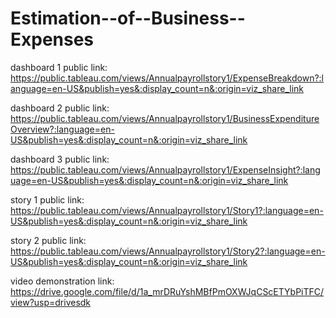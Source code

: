 # Estimation--of--Business--Expenses


dashboard 1 public link: https://public.tableau.com/views/Annualpayrollstory1/ExpenseBreakdown?:language=en-US&publish=yes&:display_count=n&:origin=viz_share_link  

dashboard 2 public link: https://public.tableau.com/views/Annualpayrollstory1/BusinessExpenditureOverview?:language=en-US&publish=yes&:display_count=n&:origin=viz_share_link

dashboard 3 public link: https://public.tableau.com/views/Annualpayrollstory1/ExpenseInsight?:language=en-US&publish=yes&:display_count=n&:origin=viz_share_link

story 1 public link: https://public.tableau.com/views/Annualpayrollstory1/Story1?:language=en-US&publish=yes&:display_count=n&:origin=viz_share_link

story 2 public link: https://public.tableau.com/views/Annualpayrollstory1/Story2?:language=en-US&publish=yes&:display_count=n&:origin=viz_share_link

video demonstration link: https://drive.google.com/file/d/1a_mrDRuYshMBfPmOXWJqCScETYbPiTFC/view?usp=drivesdk
